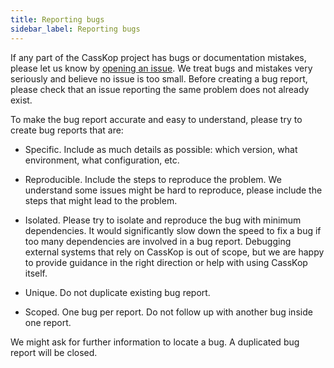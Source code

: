 ```yaml
---
title: Reporting bugs
sidebar_label: Reporting bugs
---
```


If any part of the CassKop project has bugs or documentation mistakes, please let us know by 
[opening an issue](https://github.com/Orange-OpenSource/casskop/issues/new). We treat
bugs and mistakes very seriously and believe no issue is too small. Before creating a bug report, please check that an
issue reporting the same problem does not already exist.


To make the bug report accurate and easy to understand, please try to create bug reports that are:

- Specific. Include as much details as possible: which version, what environment, what configuration, etc.

- Reproducible. Include the steps to reproduce the problem. We understand some issues might be hard to reproduce, please
include the steps that might lead to the problem.
- Isolated. Please try to isolate and reproduce the bug with minimum dependencies. It would significantly slow down the
speed to fix a bug if too many dependencies are involved in a bug report. Debugging external systems that rely on
CassKop is out of scope, but we are happy to provide guidance in the right direction or help with using
CassKop itself.
- Unique. Do not duplicate existing bug report.
- Scoped. One bug per report. Do not follow up with another bug inside one report.

We might ask for further information to locate a bug. A duplicated bug report will be closed.